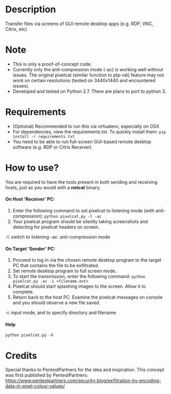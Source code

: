 # Description
Transfer files via screens of GUI remote desktop apps (e.g. RDP, VNC, Citrix, etc)

# Note
- This is only a proof-of-concept code. 
- Currently only the anti-compression mode (-ac) is working well without issues. The original pixelcat (similar function to ptp-rat) feature may not work on certain resolutions (tested on 3440x1440 and encountered issues). 
- Developed and tested on Python 2.7. There are plans to port to python 3.

# Requirements
- (Optional) Recommended to run this via virtualenv, especially on OSX
- For dependencies, view the requirements.txt. To quickly install them:
`pip install -r requirements.txt`
- You need to be able to run full-screen GUI-based remote desktop software (e.g. RDP or Citrix Receiver)

# How to use?
You are required to have the tools present in both sending and receiving hosts, just as you would with a <b>netcat</b> binary. 
#### On Host 'Receiver' PC:
1. Enter the following command to set pixelcat to listening mode (with anti-compression):
`python pixelcat.py -l -ac`
2. Your pixelcat program should be silently taking screenshots and detecting for pixelcat headers on screen.

-l: switch to listening
-ac: anti-compression mode

#### On Target 'Sender' PC:
1. Proceed to log in via the chosen remote desktop program to the target PC that contains the file to be exfiltrated. 
2. Set remote desktop program to full screen mode.
3. To start the transmission, enter the following command:
`python pixelcat.py -ac -i <filename.ext>`
4. Pixelcat should start splashing images to the screen. Allow it to complete.
5. Return back to the host PC. Examine the pixelcat messages on console and you should observe a new file saved.

-i: input mode, and to specify directory and filename

#### Help
`python pixelcat.py -h`

# Credits
Special thanks to PentestPartners for the idea and inspiration. This concept was first published by PentestPartners:
https://www.pentestpartners.com/security-blog/exfiltration-by-encoding-data-in-pixel-colour-values/

